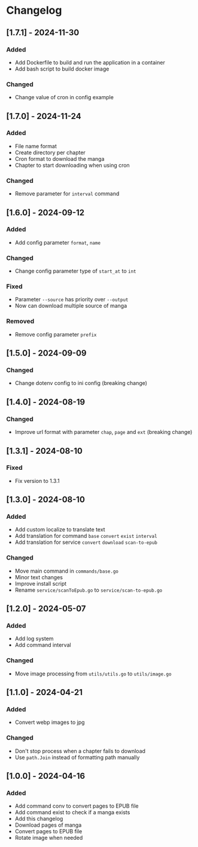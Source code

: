 # Changelog

## [1.7.1] - 2024-11-30

### Added

* Add Dockerfile to build and run the application in a container
* Add bash script to build docker image

### Changed

* Change value of cron in config example

## [1.7.0] - 2024-11-24

### Added

* File name format
* Create directory per chapter
* Cron format to download the manga
* Chapter to start downloading when using cron

### Changed

* Remove parameter for `interval` command

## [1.6.0] - 2024-09-12

### Added

* Add config parameter `format`, `name`

### Changed

* Change config parameter type of `start_at` to `int`

### Fixed

* Parameter `--source` has priority over `--output`
* Now can download multiple source of manga

### Removed

* Remove config parameter `prefix`

## [1.5.0] - 2024-09-09

### Changed

* Change dotenv config to ini config (breaking change)

## [1.4.0] - 2024-08-19

### Changed

* Improve url format with parameter `chap`, `page` and `ext` (breaking change)

## [1.3.1] - 2024-08-10

### Fixed

* Fix version to 1.3.1

## [1.3.0] - 2024-08-10

### Added

* Add custom localize to translate text
* Add translation for command `base` `convert` `exist` `interval`
* Add translation for service `convert` `download` `scan-to-epub`

### Changed

* Move main command in `commands/base.go`
* Minor text changes
* Improve install script
* Rename `service/scanToEpub.go` to `service/scan-to-epub.go`

## [1.2.0] - 2024-05-07

### Added

* Add log system
* Add command interval

### Changed

* Move image processing from `utils/utils.go` to `utils/image.go`

## [1.1.0] - 2024-04-21

### Added

* Convert webp images to jpg

### Changed

* Don't stop process when a chapter fails to download
* Use `path.Join` instead of formatting path manually

## [1.0.0] - 2024-04-16

### Added

* Add command conv to convert pages to EPUB file
* Add command exist to check if a manga exists
* Add this changelog
* Download pages of manga
* Convert pages to EPUB file
* Rotate image when needed
